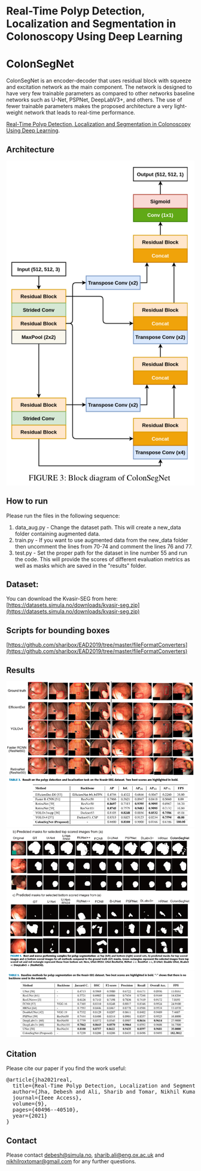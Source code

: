 # Real-Time Polyp Detection, Localization and Segmentation in Colonoscopy Using Deep Learning
# ColonSegNet


ColonSegNet is an encoder-decoder that uses residual block with squeeze and excitation network as the main component. The network is designed to have very few trainable parameters as compared to other networks baseline networks such as U-Net, PSPNet, DeepLabV3+, and others.  The use of fewer trainable parameters makes the proposed architecture a very light-weight network that leads to real-time performance.

[Real-Time Polyp Detection, Localization and Segmentation in Colonoscopy Using Deep Learning](access.pdf).

## Architecture
<img src="ColonSegNet.png" align="center">

## How to run
Please run the files in the following sequence:
1. data_aug.py - Change the dataset path. This will create a new_data folder containing augmented data.
2. train.py - If you want to use augmented data from the new_data folder then uncomment the lines from 70-74 and comment the lines 76 and 77.
3. test.py - Set the proper path for the dataset in line number 55 and run the code. This will provide the scores of different evaluation metrics as well as masks which are saved in the "results" folder.

## Dataset:
You can download the Kvasir-SEG from here: [https://datasets.simula.no/downloads/kvasir-seg.zip](https://datasets.simula.no/downloads/kvasir-seg.zip)

## Scripts for bounding boxes
[https://github.com/sharibox/EAD2019/tree/master/fileFormatConverters](https://github.com/sharibox/EAD2019/tree/master/fileFormatConverters)

## Results

<img src="figures/detection.png">
<img src="figures/detection_results.png">

<img src="figures/qualitative_for_segementation.png">
<img src="figures/segmentation_results.png">


## Citation
Please cite our paper if you find the work useful: 
<pre>
@article{jha2021real,
  title={Real-Time Polyp Detection, Localization and Segmentation in Colonoscopy Using Deep Learning},
  author={Jha, Debesh and Ali, Sharib and Tomar, Nikhil Kumar and Johansen, H{\aa}vard D and Johansen, Dag and Rittscher, Jens and Riegler, Michael A and Halvorsen, P{\aa}l},
  journal={Ieee Access},
  volume={9},
  pages={40496--40510},
  year={2021}
}
</pre>

## Contact
Please contact debesh@simula.no, sharib.ali@eng.ox.ac.uk and nikhilroxtomar@gmail.com for any further questions.
